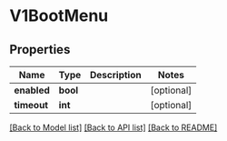 # V1BootMenu

## Properties
Name | Type | Description | Notes
------------ | ------------- | ------------- | -------------
**enabled** | **bool** |  | [optional]
**timeout** | **int** |  | [optional]

[[Back to Model list]](../README.md#documentation-for-models) [[Back to API list]](../README.md#documentation-for-api-endpoints) [[Back to README]](../README.md)


